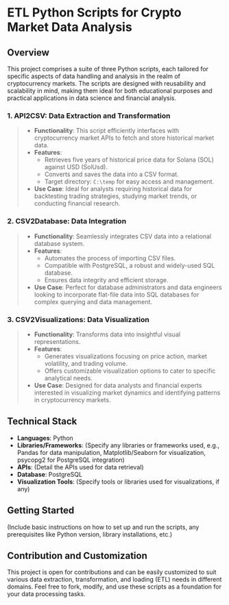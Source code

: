 # **ETL Python Scripts for Crypto Market Data Analysis**

## Overview
This project comprises a suite of three Python scripts, each tailored for specific aspects of data handling and analysis in the realm of cryptocurrency markets. The scripts are designed with reusability and scalability in mind, making them ideal for both educational purposes and practical applications in data science and financial analysis.

### **1. API2CSV: Data Extraction and Transformation**
> - **Functionality**: This script efficiently interfaces with cryptocurrency market APIs to fetch and store historical market data. 
> - **Features**: 
>   - Retrieves five years of historical price data for Solana (SOL) against USD (SolUsd).
>   - Converts and saves the data into a CSV format.
>   - Target directory: `C:\temp` for easy access and management.
> - **Use Case**: Ideal for analysts requiring historical data for backtesting trading strategies, studying market trends, or conducting financial research.

### **2. CSV2Database: Data Integration**
> - **Functionality**: Seamlessly integrates CSV data into a relational database system.
> - **Features**:
>   - Automates the process of importing CSV files.
>   - Compatible with PostgreSQL, a robust and widely-used SQL database.
>   - Ensures data integrity and efficient storage.
> - **Use Case**: Perfect for database administrators and data engineers looking to incorporate flat-file data into SQL databases for complex querying and data management.

### **3. CSV2Visualizations: Data Visualization**
> - **Functionality**: Transforms data into insightful visual representations.
> - **Features**:
>   - Generates visualizations focusing on price action, market volatility, and trading volume.
>   - Offers customizable visualization options to cater to specific analytical needs.
> - **Use Case**: Designed for data analysts and financial experts interested in visualizing market dynamics and identifying patterns in cryptocurrency markets.

## **Technical Stack**
- **Languages**: Python
- **Libraries/Frameworks**: (Specify any libraries or frameworks used, e.g., Pandas for data manipulation, Matplotlib/Seaborn for visualization, psycopg2 for PostgreSQL integration)
- **APIs**: (Detail the APIs used for data retrieval)
- **Database**: PostgreSQL
- **Visualization Tools**: (Specify tools or libraries used for visualizations, if any)

## **Getting Started**
(Include basic instructions on how to set up and run the scripts, any prerequisites like Python version, library installations, etc.)

## **Contribution and Customization**
This project is open for contributions and can be easily customized to suit various data extraction, transformation, and loading (ETL) needs in different domains. Feel free to fork, modify, and use these scripts as a foundation for your data processing tasks.
